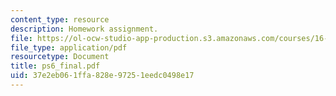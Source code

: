```yaml
---
content_type: resource
description: Homework assignment.
file: https://ol-ocw-studio-app-production.s3.amazonaws.com/courses/16-050-thermal-energy-fall-2002/37e2eb061ffa828e97251eedc0498e17_ps6_final.pdf
file_type: application/pdf
resourcetype: Document
title: ps6_final.pdf
uid: 37e2eb06-1ffa-828e-9725-1eedc0498e17
---
```


